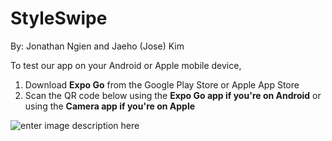 # StyleSwipe

By: Jonathan Ngien and Jaeho (Jose) Kim

To test our app on your Android or Apple mobile device,

1. Download **Expo Go** from the Google Play Store or Apple App Store
2. Scan the QR code below using the **Expo Go app if you're on Android** or using the **Camera app if you're on Apple**

![enter image description here](https://qr.expo.dev/eas-update?slug=exp&projectId=42552b07-7571-4e84-9f16-7950731d19d3&groupId=bc5b25d0-9adc-4a81-86ac-f145d1980624)
